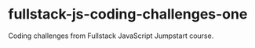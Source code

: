 # fullstack-js-coding-challenges-one

Coding challenges from Fullstack JavaScript Jumpstart course. 
